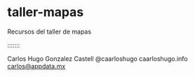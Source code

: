 # taller-mapas
Recursos del taller de mapas

:::::::

Carlos Hugo Gonzalez Castell
@caarloshugo
caarloshugo.info
carlos@appdata.mx
